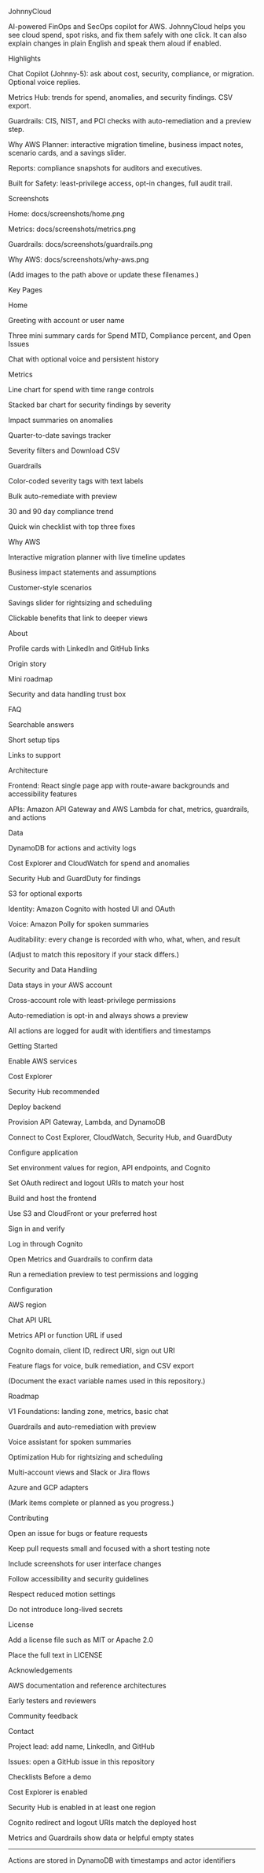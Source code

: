 JohnnyCloud

AI-powered FinOps and SecOps copilot for AWS.
JohnnyCloud helps you see cloud spend, spot risks, and fix them safely with one click. It can also explain changes in plain English and speak them aloud if enabled.

Highlights

Chat Copilot (Johnny-5): ask about cost, security, compliance, or migration. Optional voice replies.

Metrics Hub: trends for spend, anomalies, and security findings. CSV export.

Guardrails: CIS, NIST, and PCI checks with auto-remediation and a preview step.

Why AWS Planner: interactive migration timeline, business impact notes, scenario cards, and a savings slider.

Reports: compliance snapshots for auditors and executives.

Built for Safety: least-privilege access, opt-in changes, full audit trail.

Screenshots

Home: docs/screenshots/home.png

Metrics: docs/screenshots/metrics.png

Guardrails: docs/screenshots/guardrails.png

Why AWS: docs/screenshots/why-aws.png

(Add images to the path above or update these filenames.)

Key Pages

Home

Greeting with account or user name

Three mini summary cards for Spend MTD, Compliance percent, and Open Issues

Chat with optional voice and persistent history

Metrics

Line chart for spend with time range controls

Stacked bar chart for security findings by severity

Impact summaries on anomalies

Quarter-to-date savings tracker

Severity filters and Download CSV

Guardrails

Color-coded severity tags with text labels

Bulk auto-remediate with preview

30 and 90 day compliance trend

Quick win checklist with top three fixes

Why AWS

Interactive migration planner with live timeline updates

Business impact statements and assumptions

Customer-style scenarios

Savings slider for rightsizing and scheduling

Clickable benefits that link to deeper views

About

Profile cards with LinkedIn and GitHub links

Origin story

Mini roadmap

Security and data handling trust box

FAQ

Searchable answers

Short setup tips

Links to support

Architecture

Frontend: React single page app with route-aware backgrounds and accessibility features

APIs: Amazon API Gateway and AWS Lambda for chat, metrics, guardrails, and actions

Data

DynamoDB for actions and activity logs

Cost Explorer and CloudWatch for spend and anomalies

Security Hub and GuardDuty for findings

S3 for optional exports

Identity: Amazon Cognito with hosted UI and OAuth

Voice: Amazon Polly for spoken summaries

Auditability: every change is recorded with who, what, when, and result

(Adjust to match this repository if your stack differs.)

Security and Data Handling

Data stays in your AWS account

Cross-account role with least-privilege permissions

Auto-remediation is opt-in and always shows a preview

All actions are logged for audit with identifiers and timestamps

Getting Started

Enable AWS services

Cost Explorer

Security Hub recommended

Deploy backend

Provision API Gateway, Lambda, and DynamoDB

Connect to Cost Explorer, CloudWatch, Security Hub, and GuardDuty

Configure application

Set environment values for region, API endpoints, and Cognito

Set OAuth redirect and logout URIs to match your host

Build and host the frontend

Use S3 and CloudFront or your preferred host

Sign in and verify

Log in through Cognito

Open Metrics and Guardrails to confirm data

Run a remediation preview to test permissions and logging

Configuration

AWS region

Chat API URL

Metrics API or function URL if used

Cognito domain, client ID, redirect URI, sign out URI

Feature flags for voice, bulk remediation, and CSV export

(Document the exact variable names used in this repository.)

Roadmap

V1 Foundations: landing zone, metrics, basic chat

Guardrails and auto-remediation with preview

Voice assistant for spoken summaries

Optimization Hub for rightsizing and scheduling

Multi-account views and Slack or Jira flows

Azure and GCP adapters

(Mark items complete or planned as you progress.)

Contributing

Open an issue for bugs or feature requests

Keep pull requests small and focused with a short testing note

Include screenshots for user interface changes

Follow accessibility and security guidelines

Respect reduced motion settings

Do not introduce long-lived secrets

License

Add a license file such as MIT or Apache 2.0

Place the full text in LICENSE

Acknowledgements

AWS documentation and reference architectures

Early testers and reviewers

Community feedback

Contact

Project lead: add name, LinkedIn, and GitHub

Issues: open a GitHub issue in this repository

Checklists
Before a demo

Cost Explorer is enabled

Security Hub is enabled in at least one region

Cognito redirect and logout URIs match the deployed host

Metrics and Guardrails show data or helpful empty states

-------------------------------------------------------


Actions are stored in DynamoDB with timestamps and actor identifiers

